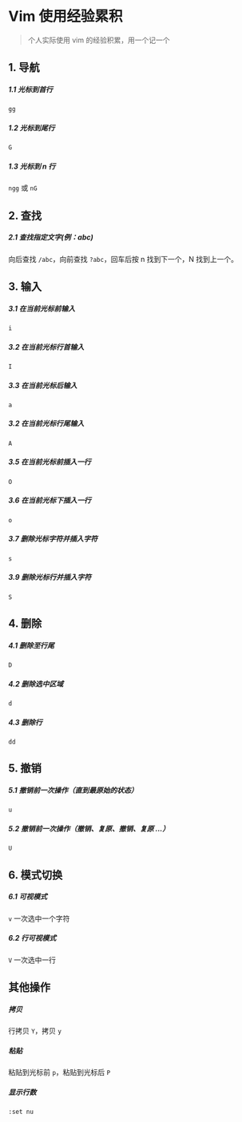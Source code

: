 # Vim 使用经验累积

> 个人实际使用 vim 的经验积累，用一个记一个

## 1. 导航

##### 1.1 光标到首行

`gg`

##### 1.2 光标到尾行

`G`

##### 1.3 光标到 n 行

`ngg` 或 `nG`



## 2. 查找

##### 2.1 查找指定文字(例：abc)

向后查找 `/abc`，向前查找 `?abc`，回车后按 n 找到下一个，N 找到上一个。



## 3. 输入

##### 3.1 在当前光标前输入

`i`

##### 3.2 在当前光标行首输入

`I`

##### 3.3 在当前光标后输入

`a`

##### 3.2 在当前光标行尾输入

`A`

##### 3.5 在当前光标前插入一行

`O`

##### 3.6 在当前光标下插入一行

`o`

##### 3.7 删除光标字符并插入字符

`s`

##### 3.9 删除光标行并插入字符

`S`



## 4. 删除

##### 4.1 删除至行尾

`D`

##### 4.2 删除选中区域

`d`

##### 4.3 删除行

`dd`



## 5. 撤销

##### 5.1 撤销前一次操作（直到最原始的状态）

`u`

##### 5.2 撤销前一次操作（撤销、复原、撤销、复原 ...）

`U`



## 6. 模式切换

##### 6.1 可视模式

`v` 一次选中一个字符

##### 6.2 行可视模式

`V` 一次选中一行



## 其他操作

##### 拷贝

行拷贝 `Y`，拷贝 `y`

##### 粘贴

粘贴到光标前 `p`，粘贴到光标后 `P`

##### 显示行数

`:set nu`
